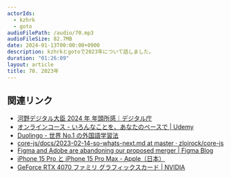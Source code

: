 ```yaml
---
actorIds:
  - kzhrk
  - goto
audioFilePath: /audio/70.mp3
audioFileSize: 82.7MB
date: 2024-01-13T00:00:00+0900
description: kzhrkとgotoで2023年について話しました。
duration: "01:26:09"
layout: article
title: 70. 2023年
---
```


<!-- prettier-ignore-start -->

## 関連リンク

- [河野デジタル大臣 2024 年 年頭所感｜デジタル庁](https://www.digital.go.jp/news/154c98ed-5608-4500-af34-56cfeeba9046)
- [オンラインコース - いろんなことを、あなたのペースで \| Udemy](https://www.udemy.com/ja/)
- [Duolingo - 世界 No.1 の外国語学習法](https://www.duolingo.com/)
- [core-js/docs/2023-02-14-so-whats-next.md at master · zloirock/core-js](https://github.com/zloirock/core-js/blob/master/docs/2023-02-14-so-whats-next.md)
- [Figma and Adobe are abandoning our proposed merger \| Figma Blog](https://www.figma.com/ja/blog/figma-adobe-abandon-proposed-merger/)
- [iPhone 15 Pro と iPhone 15 Pro Max - Apple（日本）](https://www.apple.com/jp/iphone-15-pro/)
- [GeForce RTX 4070 ファミリ グラフィックスカード \| NVIDIA](https://www.nvidia.com/ja-jp/geforce/graphics-cards/40-series/rtx-4070-family/)
<!-- prettier-ignore-end -->
